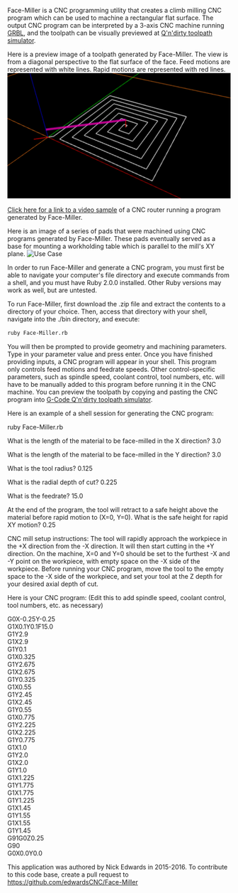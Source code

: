 Face-Miller is a CNC programming utility that creates a climb milling CNC program which can be used to machine a rectangular flat surface. The output CNC program can be interpreted by a 3-axis CNC machine running [GRBL](https://github.com/grbl/grbl), and the toolpath can be visually previewed at [Q'n'dirty toolpath simulator](https://nraynaud.github.io/webgcode/).

Here is a preview image of a toolpath generated by Face-Miller. The view is from a diagonal perspective to the flat surface of the face. Feed motions are represented with white lines. Rapid motions are represented with red lines.
![Toolpath Preview](/img/Toolpath-Preview.png)


[Click here for a link to a video sample](https://www.youtube.com/watch?v=xK7AqyGdtgA) of a CNC router running a program generated by Face-Miller.


Here is an image of a series of pads that were machined using CNC programs generated by Face-Miller. These pads eventually served as a base for mounting a workholding table which is parallel to the mill's XY plane.
![Use Case](/img/Use-Case.png)

In order to run Face-Miller and generate a CNC program, you must first be able to navigate your computer's file directory and execute commands from a shell, and you must have Ruby 2.0.0 installed. Other Ruby versions may work as well, but are untested.

To run Face-Miller, first download the .zip file and extract the contents to a directory of your choice. Then, access that directory with your shell, navigate into the ./bin directory, and execute:

```bash
ruby Face-Miller.rb
```

You will then be prompted to provide geometry and machining parameters. Type in your parameter value and press enter. Once you have finished providing inputs, a CNC program will appear in your shell. This program only controls feed motions and feedrate speeds. Other control-specific parameters, such as spindle speed, coolant control, tool numbers, etc. will have to be manually added to this program before running it in the CNC machine. You can preview the toolpath by copying and pasting the CNC program into [G-Code Q'n'dirty toolpath simulator](https://nraynaud.github.io/webgcode/).

Here is an example of a shell session for generating the CNC program: 

ruby Face-Miller.rb

What is the length of the material to be face-milled in the X direction?
3.0

What is the length of the material to be face-milled in the Y direction?
3.0

What is the tool radius?
0.125

What is the radial depth of cut?
0.225

What is the feedrate?
15.0

At the end of the program, the tool will retract to a safe height above the material before rapid motion to (X=0, Y=0).
What is the safe height for rapid XY motion?
0.25

CNC mill setup instructions: The tool will rapidly approach the workpiece in the +X direction from the -X direction. It will then start cutting in the +Y direction. On the machine, X=0 and Y=0 should be set to the furthest -X and -Y point on the workpiece, with empty space on the -X side of the workpiece. Before running your CNC program, move the tool to the empty space to the -X side of the workpiece, and set your tool at the Z depth for your desired axial depth of cut.

Here is your CNC program: (Edit this to add spindle speed, coolant control, tool numbers, etc. as necessary)

   G0X-0.25Y-0.25  
   G1X0.1Y0.1F15.0  
   G1Y2.9  
   G1X2.9  
   G1Y0.1  
   G1X0.325  
   G1Y2.675  
   G1X2.675  
   G1Y0.325  
   G1X0.55  
   G1Y2.45  
   G1X2.45  
   G1Y0.55  
   G1X0.775  
   G1Y2.225  
   G1X2.225  
   G1Y0.775  
   G1X1.0  
   G1Y2.0  
   G1X2.0  
   G1Y1.0  
   G1X1.225  
   G1Y1.775  
   G1X1.775  
   G1Y1.225  
   G1X1.45  
   G1Y1.55  
   G1X1.55  
   G1Y1.45  
   G91G0Z0.25  
   G90  
   G0X0.0Y0.0  

This application was authored by Nick Edwards in 2015-2016. To contribute to this code base, create a pull request to https://github.com/edwardsCNC/Face-Miller
